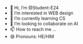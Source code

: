 - 👋 Hi, I’m @Student-E24
- 👀 I’m interested in WEB design
- 🌱 I’m currently learning CS
- 💞️ I’m looking to collaborate on AI
- 📫 How to reach me ...
- 😄 Pronouns: HE/HIM

<!---
Student-E24/Student-E24 is a ✨ special ✨ repository because its `README.md` (this file) appears on your GitHub profile.
You can click the Preview link to take a look at your changes.
--->
